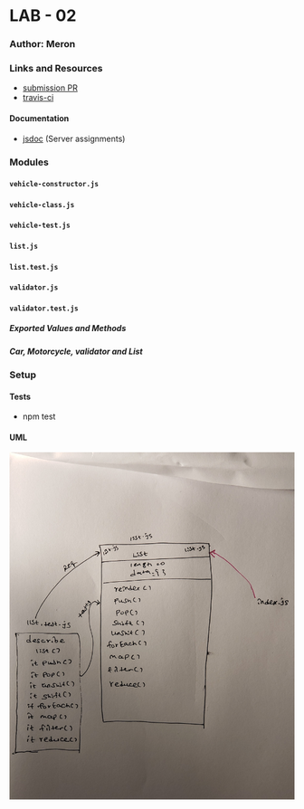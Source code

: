 
# LAB - 02

### Author: Meron

### Links and Resources
* [submission PR](https://github.com/meron-401n14/Lab-02/pull/1)
* [travis-ci](https://www.travis-ci.com/meron-401n14/Lab-02.svg?branch=lab02)

#### Documentation

* [jsdoc](http://xyz.com) (Server assignments)


### Modules
#### `vehicle-constructor.js`
#### `vehicle-class.js`
#### `vehicle-test.js`
#### `list.js`
#### `list.test.js`
#### `validator.js`
#### `validator.test.js`
##### Exported Values and Methods

##### Car, Motorcycle, validator and List

### Setup

#### Tests
* npm test


#### UML
![List UML](ListUML.jpg)

